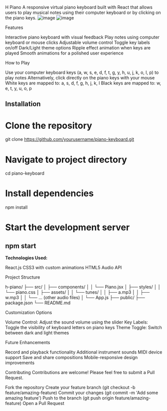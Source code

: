 H Piano
A responsive virtual piano keyboard built with React that allows users to play musical notes using their computer keyboard or by clicking on the piano keys.
![image](https://github.com/user-attachments/assets/b7a5ae6e-cd53-4df9-b715-7a16596c5301)
![image](https://github.com/user-attachments/assets/b1ed2525-6200-4923-8567-e64720d96109)

Features

Interactive piano keyboard with visual feedback
Play notes using computer keyboard or mouse clicks
Adjustable volume control
Toggle key labels on/off
Dark/Light theme options
Ripple effect animation when keys are played
Smooth animations for a polished user experience

How to Play

Use your computer keyboard keys (a, w, s, e, d, f, t, g, y, h, u, j, k, o, l, p) to play notes
Alternatively, click directly on the piano keys with your mouse
White keys are mapped to: a, s, d, f, g, h, j, k, l
Black keys are mapped to: w, e, t, y, u, o, p

Installation
----------------------------------------------------------------------------------------------------------------------------------------------------------------------------------------------------------------------------
# Clone the repository
git clone https://github.com/yourusername/piano-keyboard.git

# Navigate to project directory
cd piano-keyboard

# Install dependencies
npm install

# Start the development server
npm start
----------------------------------------------------------------------------------------------------------------------------------------------------------------------------------------------------------------------------
**Technologies Used:**

React.js
CSS3 with custom animations
HTML5 Audio API

Project Structure

h-piano/
├── src/
│   ├── components/
│   │   └── Piano.jsx
│   ├── styles/
│   │   └── piano.css
│   ├── assets/
│   │   └── tunes/
│   │       ├── a.mp3
│   │       ├── w.mp3
│   │       └── ... (other audio files)
│   └── App.js
├── public/
├── package.json
└── README.md

Customization Options

Volume Control: Adjust the sound volume using the slider
Key Labels: Toggle the visibility of keyboard letters on piano keys
Theme Toggle: Switch between dark and light themes

Future Enhancements

 Record and playback functionality
 Additional instrument sounds
 MIDI device support
 Save and share compositions
 Mobile-responsive design improvements

Contributing
Contributions are welcome! Please feel free to submit a Pull Request.

Fork the repository
Create your feature branch (git checkout -b feature/amazing-feature)
Commit your changes (git commit -m 'Add some amazing feature')
Push to the branch (git push origin feature/amazing-feature)
Open a Pull Request
